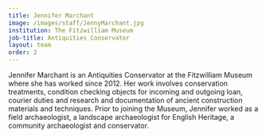 ```yaml
---
title: Jennifer Marchant
image: /images/staff/JennyMarchant.jpg
institution: The Fitzwilliam Museum
job-title: Antiquities Conservator
layout: team
order: 2
---
```

Jennifer Marchant is an Antiquities Conservator at the Fitzwilliam Museum where she has worked since 2012. Her work
involves conservation treatments, condition checking objects for incoming and outgoing loan, courier duties and research
and documentation of ancient construction materials and techniques. Prior to joining the Museum, Jennifer worked as a
field archaeologist, a landscape archaeologist for English Heritage, a community archaeologist and conservator.
